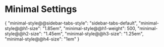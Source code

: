 # Minimal Settings

{
  "minimal-style@@sidebar-tabs-style": "sidebar-tabs-default",
  "minimal-style@@h1-size": "1.85em",
  "minimal-style@@h1-weight": 500,
  "minimal-style@@h2-size": "1.45em",
  "minimal-style@@h3-size": "1.25em",
  "minimal-style@@h4-size": "1em"
}